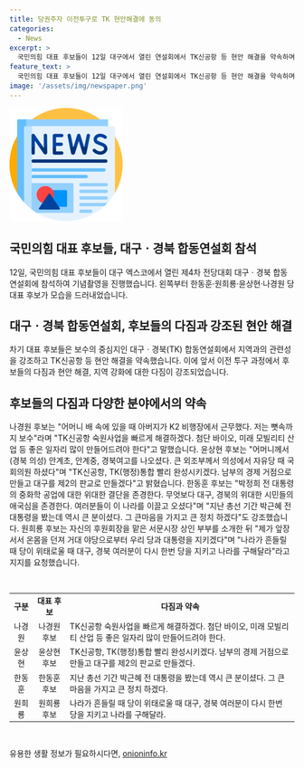 ```yaml
---
title: 당권주자 이전투구로 TK 현안해결에 동의
categories:
  - News
excerpt: >
  국민의힘 대표 후보들이 12일 대구에서 열린 연설회에서 TK신공항 등 현안 해결을 약속하며 지역과의 연고를 강조했다. 후보들은 각자의 지역과의 연관성을 강조하며 당원투표에 중요한 TK 지역의 표심을 겨냥했다. 나경원 후보는 TK신공항 숙원사업을 강조하며, 윤상현 후보는 TK신공항과 TK행정통합을 약속했고, 한동훈 후보는 대구·경북 시민들의 애국심을 강조했고 원희룡 후보는 지지를 요청했다.
feature_text: >
  국민의힘 대표 후보들이 12일 대구에서 열린 연설회에서 TK신공항 등 현안 해결을 약속하며 지역과의 연고를 강조했다. 후보들은 각자의 지역과의 연관성을 강조하며 당원투표에 중요한 TK 지역의 표심을 겨냥했다. 나경원 후보는 TK신공항 숙원사업을 강조하며, 윤상현 후보는 TK신공항과 TK행정통합을 약속했고, 한동훈 후보는 대구·경북 시민들의 애국심을 강조했고 원희룡 후보는 지지를 요청했다.
image: '/assets/img/newspaper.png'
---
```


<p><img src="/assets/img/newspaper.png" alt="kimp 속보" /></p>

<h2 data-ke-size="size26">국민의힘 대표 후보들, 대구ㆍ경북 합동연설회 참석</h2>

<p data-ke-size="size16">12일, 국민의힘 대표 후보들이 대구 엑스코에서 열린 제4차 전당대회 대구ㆍ경북 합동연설회에 참석하여 기념촬영을 진행했습니다. 왼쪽부터 한동훈·원희룡·윤상현·나경원 당 대표 후보가 모습을 드러내었습니다.</p>

<h2 data-ke-size="size26">대구ㆍ경북 합동연설회, 후보들의 다짐과 강조된 현안 해결</h2>

<p data-ke-size="size16">차기 대표 후보들은 보수의 중심지인 대구ㆍ경북(TK) 합동연설회에서 지역과의 관련성을 강조하고 TK신공항 등 현안 해결을 약속했습니다. 이에 앞서 이전 투구 과정에서 후보들의 다짐과 현안 해결, 지역 강화에 대한 다짐이 강조되었습니다.</p>

<h2 data-ke-size="size26">후보들의 다짐과 다양한 분야에서의 약속</h2>

<p data-ke-size="size16">나경원 후보는 "어머니 배 속에 있을 때 아버지가 K2 비행장에서 근무했다. 저는 뼛속까지 보수"라며 "TK신공항 숙원사업을 빠르게 해결하겠다. 첨단 바이오, 미래 모빌리티 산업 등 좋은 일자리 많이 만들어드려야 한다"고 말했습니다. 윤상현 후보는 "어머니께서 (경북 의성) 안계초, 안계중, 경북여고를 나오셨다. 큰 외조부께서 의성에서 자유당 때 국회의원 하셨다"며 "TK신공항, TK(행정)통합 빨리 완성시키겠다. 남부의 경제 거점으로 만들고 대구를 제2의 판교로 만들겠다"고 밝혔습니다. 한동훈 후보는 "박정희 전 대통령의 중화학 공업에 대한 위대한 결단을 존경한다. 무엇보다 대구, 경북의 위대한 시민들의 애국심을 존경한다. 여러분들이 이 나라를 이끌고 오셨다"며 "지난 총선 기간 박근혜 전 대통령을 봤는데 역시 큰 분이셨다. 그 큰마음을 가지고 큰 정치 하겠다"도 강조했습니다. 원희룡 후보는 자신의 후원회장을 맡은 서문시장 상인 부부를 소개한 뒤 "제가 앞장서서 온몸을 던져 거대 야당으로부터 우리 당과 대통령을 지키겠다"며 "나라가 흔들릴 때 당이 위태로울 때 대구, 경북 여러분이 다시 한번 당을 지키고 나라를 구해달라"라고 지지를 요청했습니다.</p>

<p data-ke-size="size16">&nbsp;</p>

<table>
<tbody>
<tr>
<td style="text-align: center; height: 17px;"><b>구분</b></td>
<td style="text-align: center; height: 17px;"><b>대표 후보</b></td>
<td style="text-align: center; height: 17px;"><b>다짐과 약속</b></td>
</tr>
<tr>
<td style="text-align: center; height: 17px;">나경원</td>
<td style="text-align: center;">나경원 후보</td>
<td style="text-align: left;">TK신공항 숙원사업을 빠르게 해결하겠다. 첨단 바이오, 미래 모빌리티 산업 등 좋은 일자리 많이 만들어드려야 한다.</td>
</tr>
<tr>
<td style="text-align: center; height: 17px;">윤상현</td>
<td style="text-align: center;">윤상현 후보</td>
<td style="text-align: left;">TK신공항, TK(행정)통합 빨리 완성시키겠다. 남부의 경제 거점으로 만들고 대구를 제2의 판교로 만들겠다.</td>
</tr>
<tr>
<td style="text-align: center; height: 17px;">한동훈</td>
<td style="text-align: center;">한동훈 후보</td>
<td style="text-align: left;">지난 총선 기간 박근혜 전 대통령을 봤는데 역시 큰 분이셨다. 그 큰마음을 가지고 큰 정치 하겠다.</td>
</tr>
<tr>
<td style="text-align: center; height: 17px;">원희룡</td>
<td style="text-align: center;">원희룡 후보</td>
<td style="text-align: left;">나라가 흔들릴 때 당이 위태로울 때 대구, 경북 여러분이 다시 한번 당을 지키고 나라를 구해달라.</td>
</tr>
</tbody>
</table>

<p data-ke-size="size16">&nbsp;</p>
유용한 생활 정보가 필요하시다면, <a href="https://onioninfo.kr" rel="dofollow">onioninfo.kr</a>


